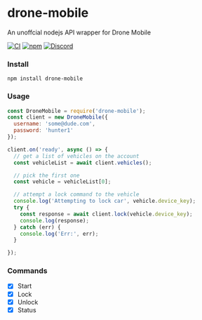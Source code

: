 # drone-mobile

An unoffcial nodejs API wrapper for Drone Mobile

[![CI](https://img.shields.io/github/workflow/status/Hacksore/drone-mobile/npm)](https://github.com/Hacksore/drone-mobile/actions?query=workflow%3Anpm)
[![npm](https://img.shields.io/npm/v/drone-mobile.svg)](https://www.npmjs.com/package/drone-mobile)
[![Discord](https://img.shields.io/discord/652755205041029120)](https://discord.gg/HwnG8sY)


### Install
```shell
npm install drone-mobile
```

### Usage
```js
const DroneMobile = require('drone-mobile');
const client = new DroneMobile({
  username: 'some@dude.com',
  password: 'hunter1'
});

client.on('ready', async () => {
  // get a list of vehicles on the account
  const vehicleList = await client.vehicles();

  // pick the first one
  const vehicle = vehicleList[0];

  // attempt a lock command to the vehicle
  console.log('Attempting to lock car', vehicle.device_key);
  try {
    const response = await client.lock(vehicle.device_key);
    console.log(response);
  } catch (err) {
    console.log('Err:', err);
  }

});

```

### Commands

- [x] Start
- [x] Lock
- [x] Unlock
- [x] Status
